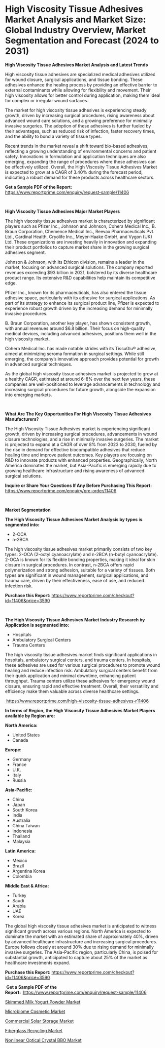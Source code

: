 <p><h1>High Viscosity Tissue Adhesives Market Analysis and Market Size: Global Industry Overview, Market Segmentation and Forecast (2024 to 2031)</h1></p><p><strong>High Viscosity Tissue Adhesives Market Analysis and Latest Trends</strong></p>
<p><p>High viscosity tissue adhesives are specialized medical adhesives utilized for wound closure, surgical applications, and tissue bonding. These adhesives enhance the healing process by providing an effective barrier to external contaminants while allowing for flexibility and movement. Their high viscosity allows for better control during application, making them ideal for complex or irregular wound surfaces.</p><p>The market for high viscosity tissue adhesives is experiencing steady growth, driven by increasing surgical procedures, rising awareness about advanced wound care solutions, and a growing preference for minimally invasive surgeries. The adoption of these adhesives is further fueled by their advantages, such as reduced risk of infection, faster recovery times, and the ability to bond a variety of tissue types.</p><p>Recent trends in the market reveal a shift toward bio-based adhesives, reflecting a growing understanding of environmental concerns and patient safety. Innovations in formulation and application techniques are also emerging, expanding the range of procedures where these adhesives can be effectively utilized. Overall, the High Viscosity Tissue Adhesives Market is expected to grow at a CAGR of 3.40% during the forecast period, indicating a robust demand for these products across healthcare sectors.</p></p>
<p><strong>Get a Sample PDF of the Report:&nbsp;</strong> <a href="https://www.reportprime.com/enquiry/request-sample/11406?utm_campaign=1130&utm_medium=2&utm_source=Github&utm_content=ia&utm_term=02122024&utm_id=high-viscosity-tissue-adhesives">https://www.reportprime.com/enquiry/request-sample/11406</a></p>
<p>&nbsp;</p>
<p><strong>High Viscosity Tissue Adhesives Major Market Players</strong></p>
<p><p>The high viscosity tissue adhesives market is characterized by significant players such as Pfizer Inc., Johnson and Johnson, Cohera Medical Inc., B. Braun Corporation, Chemence Medical Inc., Reevax Pharmaceuticals Pvt. Ltd., Cardinal Health, Cryolife Inc., Meyer-Haake GmbH, and Vygon (UK) Ltd. These organizations are investing heavily in innovation and expanding their product portfolios to capture market share in the growing surgical adhesives segment.</p><p>Johnson & Johnson, with its Ethicon division, remains a leader in the market, focusing on advanced surgical solutions. The company reported revenues exceeding $93 billion in 2021, bolstered by its diverse healthcare product range. Its extensive R&D capabilities help maintain its competitive edge.</p><p>Pfizer Inc., known for its pharmaceuticals, has also entered the tissue adhesive space, particularly with its adhesive for surgical applications. As part of its strategy to enhance its surgical product line, Pfizer is expected to experience robust growth driven by the increasing demand for minimally invasive procedures.</p><p>B. Braun Corporation, another key player, has shown consistent growth, with annual revenues around $6.8 billion. Their focus on high-quality medical devices, including advanced adhesives, positions them well in the high viscosity market.</p><p>Cohera Medical Inc. has made notable strides with its TissuGlu® adhesive, aimed at minimizing seroma formation in surgical settings. While still emerging, the company’s innovative approach provides potential for growth in advanced surgical techniques.</p><p>As the global high viscosity tissue adhesives market is projected to grow at a healthy CAGR, estimated at around 6-8% over the next few years, these companies are well-positioned to leverage advancements in technology and increasing surgical procedures for future growth, alongside the expansion into emerging markets.</p></p>
<p>&nbsp;</p>
<p><strong>What Are The Key Opportunities For High Viscosity Tissue Adhesives Manufacturers?</strong></p>
<p><p>The High Viscosity Tissue Adhesives market is experiencing significant growth, driven by increasing surgical procedures, advancements in wound closure technologies, and a rise in minimally invasive surgeries. The market is projected to expand at a CAGR of over 8% from 2023 to 2030, fueled by the rise in demand for effective biocompatible adhesives that reduce healing time and improve patient outcomes. Key players are focusing on R&D to innovate products with enhanced properties. Geographically, North America dominates the market, but Asia-Pacific is emerging rapidly due to growing healthcare infrastructure and rising awareness of advanced surgical solutions.</p></p>
<p><strong>Inquire or Share Your Questions If Any Before Purchasing This Report:</strong> <a href="https://www.reportprime.com/enquiry/pre-order/11406?utm_campaign=1130&utm_medium=2&utm_source=Github&utm_content=ia&utm_term=02122024&utm_id=high-viscosity-tissue-adhesives">https://www.reportprime.com/enquiry/pre-order/11406</a></p>
<p>&nbsp;</p>
<p><strong>Market Segmentation</strong></p>
<p><strong>The High Viscosity Tissue Adhesives Market Analysis by types is segmented into:</strong></p>
<p><ul><li>2-OCA</li><li>n-2BCA</li></ul></p>
<p><p>The high viscosity tissue adhesives market primarily consists of two key types: 2-OCA (2-octyl cyanoacrylate) and n-2BCA (n-butyl cyanoacrylate). 2-OCA is known for its flexible bonding properties, making it ideal for skin closure in surgical procedures. In contrast, n-2BCA offers rapid polymerization and strong adhesion, suitable for a variety of tissues. Both types are significant in wound management, surgical applications, and trauma care, driven by their effectiveness, ease of use, and reduced infection risk.</p></p>
<p><strong>Purchase this Report:&nbsp;</strong><a href="https://www.reportprime.com/checkout?id=11406&price=3590&utm_campaign=1130&utm_medium=2&utm_source=Github&utm_content=ia&utm_term=02122024&utm_id=high-viscosity-tissue-adhesives">https://www.reportprime.com/checkout?id=11406&price=3590</a></p>
<p>&nbsp;</p>
<p><strong>The High Viscosity Tissue Adhesives Market Industry Research by Application is segmented into:</strong></p>
<p><ul><li>Hospitals</li><li>Ambulatory Surgical Centers</li><li>Trauma Centers</li></ul></p>
<p><p>The high viscosity tissue adhesives market finds significant applications in hospitals, ambulatory surgical centers, and trauma centers. In hospitals, these adhesives are used for various surgical procedures to promote wound healing and reduce infection risk. Ambulatory surgical centers benefit from their quick application and minimal downtime, enhancing patient throughput. Trauma centers utilize these adhesives for emergency wound closure, ensuring rapid and effective treatment. Overall, their versatility and efficiency make them valuable across diverse healthcare settings.</p></p>
<p><a href="https://www.reportprime.com/high-viscosity-tissue-adhesives-r11406?utm_campaign=1130&utm_medium=2&utm_source=Github&utm_content=ia&utm_term=02122024&utm_id=high-viscosity-tissue-adhesives">&nbsp;https://www.reportprime.com/high-viscosity-tissue-adhesives-r11406</a></p>
<p><strong>In terms of Region, the High Viscosity Tissue Adhesives Market Players available by Region are:</strong></p>
<p>
    <p> <strong> North America: </strong>
        <ul>
            <li>United States</li>
            <li>Canada</li>
        </ul>
        </p> 
    <p> <strong> Europe: </strong>
        <ul>
            <li>Germany</li>
            <li>France</li>
            <li>U.K.</li>
            <li>Italy</li>
            <li>Russia</li>
        </ul>
        </p> 
    <p> <strong> Asia-Pacific: </strong>
        <ul>
            <li>China</li>
            <li>Japan</li>
            <li>South Korea</li>
            <li>India</li>
            <li>Australia</li>
            <li>China Taiwan</li>
            <li>Indonesia</li>
            <li>Thailand</li>
            <li>Malaysia</li>
        </ul>
        </p> 
    <p> <strong> Latin America: </strong>
        <ul>
            <li>Mexico</li>
            <li>Brazil</li>
            <li>Argentina Korea</li>
            <li>Colombia</li>
        </ul>
        </p> 
    <p> <strong> Middle East & Africa: </strong>
        <ul>
            <li>Turkey</li>
            <li>Saudi</li>
            <li>Arabia</li>
            <li>UAE</li>
            <li>Korea</li>
        </ul>
    </p>
    </p>
<p><p>The global high viscosity tissue adhesives market is anticipated to witness significant growth across various regions. North America is expected to dominate the market with an estimated share of approximately 40%, driven by advanced healthcare infrastructure and increasing surgical procedures. Europe follows closely at around 30% due to rising demand for minimally invasive surgeries. The Asia-Pacific region, particularly China, is poised for substantial growth, anticipated to capture about 25% of the market as healthcare investments expand. </p></p>
<p><strong>Purchase this Report: </strong><a href="https://www.reportprime.com/checkout?id=11406&price=3590&utm_campaign=1130&utm_medium=2&utm_source=Github&utm_content=ia&utm_term=02122024&utm_id=high-viscosity-tissue-adhesives">https://www.reportprime.com/checkout?id=11406&price=3590</a></p>
<p>&nbsp;<strong>Get a Sample PDF of the Report:&nbsp;&nbsp;</strong><a href="https://www.reportprime.com/enquiry/request-sample/11406?utm_campaign=1130&utm_medium=2&utm_source=Github&utm_content=ia&utm_term=02122024&utm_id=high-viscosity-tissue-adhesives">https://www.reportprime.com/enquiry/request-sample/11406</a></p>
<p><strong></strong></p>
<p><p><a href="https://github.com/RickHolmes3/Market-Research-Report-List-7/blob/main/skimmed-milk-yogurt-powder-market.md?utm_campaign=1130&utm_medium=2&utm_source=Github&utm_content=ia&utm_term=02122024&utm_id=high-viscosity-tissue-adhesives">Skimmed Milk Yogurt Powder Market</a></p><p><a href="https://issuu.com/reportprime-2/docs/microbiome-cosmetic-market-size-2030.pptx?utm_campaign=1130&utm_medium=2&utm_source=Github&utm_content=ia&utm_term=02122024&utm_id=high-viscosity-tissue-adhesives">Microbiome Cosmetic Market</a></p><p><a href="https://www.linkedin.com/pulse/commercial-solar-storage-market-dynamics-projections-2024-2031-wchse?utm_campaign=1130&utm_medium=2&utm_source=Github&utm_content=ia&utm_term=02122024&utm_id=high-viscosity-tissue-adhesives">Commercial Solar Storage Market</a></p><p><a href="https://www.linkedin.com/pulse/market-insights-evaluating-competitors-fiberglass-recycling-projected-pi78c?utm_campaign=1130&utm_medium=2&utm_source=Github&utm_content=ia&utm_term=02122024&utm_id=high-viscosity-tissue-adhesives">Fiberglass Recycling Market</a></p><p><a href="https://issuu.com/reportprime-2/docs/nonlinear-optical-crystal-bbo-market-size-2030.ppt?utm_campaign=1130&utm_medium=2&utm_source=Github&utm_content=ia&utm_term=02122024&utm_id=high-viscosity-tissue-adhesives">Nonlinear Optical Crystal BBO Market</a></p></p>